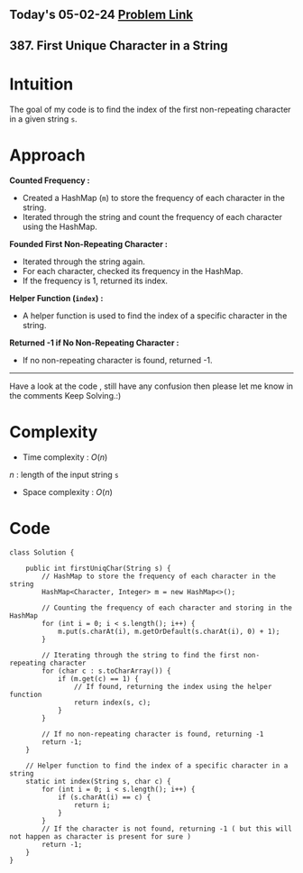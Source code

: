 ## Today's 05-02-24 [Problem Link](https://leetcode.com/problems/first-unique-character-in-a-string/description/)
## 387. First Unique Character in a String

# Intuition
<!-- Describe your first thoughts on how to solve this problem. -->
The goal of my code is to find the index of the first non-repeating character in a given string `s`.

# Approach
<!-- Describe your approach to solving the problem. -->
**Counted Frequency :** 
   - Created a HashMap (`m`) to store the frequency of each character in the string.
   - Iterated through the string and count the frequency of each character using the HashMap.

**Founded First Non-Repeating Character :**
   - Iterated through the string again.
   - For each character, checked its frequency in the HashMap.
   - If the frequency is 1, returned its index.
   
**Helper Function (`index`) :**
   - A helper function is used to find the index of a specific character in the string.

**Returned -1 if No Non-Repeating Character :**
   - If no non-repeating character is found, returned -1.

---
Have a look at the code , still have any confusion then please let me know in the comments
Keep Solving.:)

# Complexity
- Time complexity : $O(n)$
<!-- Add your time complexity here, e.g. $$O(n)$$ -->
$n$ :  length of the input string `s`
- Space complexity : $O(n)$
<!-- Add your space complexity here, e.g. $$O(n)$$ -->

# Code
```
class Solution {
    
    public int firstUniqChar(String s) {
        // HashMap to store the frequency of each character in the string
        HashMap<Character, Integer> m = new HashMap<>();
        
        // Counting the frequency of each character and storing in the HashMap
        for (int i = 0; i < s.length(); i++) {
            m.put(s.charAt(i), m.getOrDefault(s.charAt(i), 0) + 1);
        }
        
        // Iterating through the string to find the first non-repeating character
        for (char c : s.toCharArray()) {
            if (m.get(c) == 1) {
                // If found, returning the index using the helper function
                return index(s, c);
            }
        }
        
        // If no non-repeating character is found, returning -1
        return -1;
    }
    
    // Helper function to find the index of a specific character in a string
    static int index(String s, char c) {
        for (int i = 0; i < s.length(); i++) {
            if (s.charAt(i) == c) {
                return i;
            }
        }
        // If the character is not found, returning -1 ( but this will not happen as character is present for sure )
        return -1;
    }
}
```